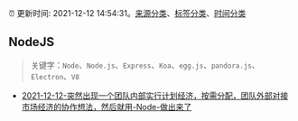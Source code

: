 :alarm_clock: 更新时间: 2021-12-12 14:54:31。[来源分类](../README.md)、[标签分类](../TAGS.md)、[时间分类](../TIMELINE.md)

## NodeJS


> 关键字：`Node`、`Node.js`、`Express`、`Koa`、`egg.js`、`pandora.js`、`Electron`、`V8`



- [2021-12-12-突然出现一个团队内部实行计划经济，按需分配，团队外部对接市场经济的协作想法，然后就用-Node-做出来了](https://www.v2ex.com/t/821701) 